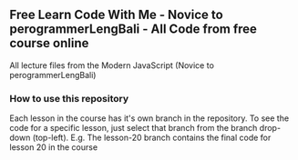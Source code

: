 ## Free Learn Code With Me - Novice to perogrammerLengBali - All Code from free course online

All lecture files from the Modern JavaScript (Novice to perogrammerLengBali)

### How to use this repository

Each lesson in the course has it's own branch in the repository. To see the code for a specific lesson, just select that branch from the branch drop-down (top-left). E.g. The lesson-20 branch contains the final code for lesson 20 in the course
